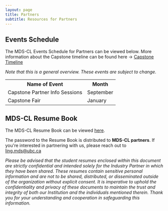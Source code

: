 ```yaml
---
layout: page
title: Partners
subtitle: Resources for Partners
---
```


<h2 id="second-heading">Events Schedule</h2>
<p>The MDS-CL Events Schedule for Partners can be viewed below. More information about the Capstone timeline can be found here → <a href="https://ubc-mdscl.github.io/capstone/timeline/">Capstone Timeline</a></p>
  
<p><i>Note that this is a general overview. These events are subject to change.</i></p> 

<table>
  <tr>
    <th>Name of Event</th>
    <th>Month</th>
  </tr>
  <tr>
    <td>Capstone Partner Info Sessions</td>
    <td>September</td>
  </tr>
  <tr>
    <td>Capstone Fair</td>
    <td>January</td>
  </tr>
</table>
<p> </p>
<h2 id="second-heading">MDS-CL Resume Book</h2>
<p>The MDS-CL Resume Book can be viewed <a href="/assets/img/mds-cl-resume-book.pdf">here</a>.</p> 

<p>The password to the Resume Book is distributed to <strong>MDS-CL partners</strong>. If you're interested in partnering with us, please reach out to <u>ling.mds@ubc.ca</u><p>

<p><i>Please be advised that the student resumes enclosed within this document are strictly confidential and intended solely for the Industry Partner in which they have been shared. These resumes contain sensitive personal information and are not to be shared, distributed, or disseminated outside of the organization without explicit consent. It is imperative to uphold the
confidentiality and privacy of these documents to maintain the trust and integrity of both our Institution and the individuals mentioned therein. Thank you for your understanding and cooperation in safeguarding this information.</i></p>
